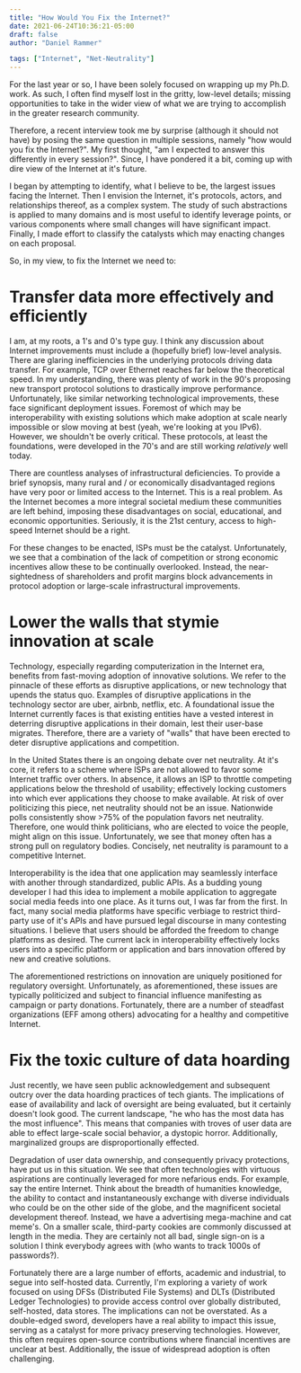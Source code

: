```yaml
---
title: "How Would You Fix the Internet?"
date: 2021-06-24T10:36:21-05:00
draft: false
author: "Daniel Rammer"

tags: ["Internet", "Net-Neutrality"]
---
```


For the last year or so, I have been solely focused on wrapping up my Ph.D. work. As such, I often find myself lost in the gritty, low-level details; missing opportunities to take in the wider view of what we are trying to accomplish in the greater research community.

Therefore, a recent interview took me by surprise (although it should not have) by posing the same question in multiple sessions, namely "how would you fix the Internet?". My first thought, "am I expected to answer this differently in every session?". Since, I have pondered it a bit, coming up with dire view of the Internet at it's future.

I began by attempting to identify, what I believe to be, the largest issues facing the Internet. Then I envision the Internet, it's protocols, actors, and relationships thereof, as a complex system. The study of such abstractions is applied to many domains and is most useful to identify leverage points, or various components where small changes will have significant impact. Finally, I made effort to classify the catalysts which may enacting changes on each proposal.

So, in my view, to fix the Internet we need to:

# Transfer data more effectively and efficiently
I am, at my roots, a 1's and 0's type guy. I think any discussion about Internet improvements must include a (hopefully brief) low-level analysis. There are glaring inefficiencies in the underlying protocols driving data transfer. For example, TCP over Ethernet reaches far below the theoretical speed. In my understanding, there was plenty of work in the 90's proposing new transport protocol solutions to drastically improve performance. Unfortunately, like similar networking technological improvements, these face significant deployment issues. Foremost of which may be interoperability with existing solutions which make adoption at scale nearly impossible or slow moving at best (yeah, we're looking at you IPv6). However, we shouldn't be overly critical. These protocols, at least the foundations, were developed in the 70's and are still working _relatively_ well today.

There are countless analyses of infrastructural deficiencies. To provide a brief synopsis, many rural and / or economically disadvantaged regions have very poor or limited access to the Internet. This is a real problem. As the Internet becomes a more integral societal medium these communities are left behind, imposing these disadvantages on social, educational, and economic opportunities. Seriously, it is the 21st century, access to high-speed Internet should be a right.
        
For these changes to be enacted, ISPs must be the catalyst. Unfortunately, we see that a combination of the lack of competition or strong economic incentives allow these to be continually overlooked. Instead, the near-sightedness of shareholders and profit margins block advancements in protocol adoption or large-scale infrastructural improvements.

# Lower the walls that stymie innovation at scale
Technology, especially regarding computerization in the Internet era, benefits from fast-moving adoption of innovative solutions. We refer to the pinnacle of these efforts as disruptive applications, or new technology that upends the status quo. Examples of disruptive applications in the technology sector are uber, airbnb, netflix, etc. A foundational issue the Internet currently faces is that existing entities have a vested interest in deterring disruptive applications in their domain, lest their user-base migrates. Therefore, there are a variety of "walls" that have been erected to deter disruptive applications and competition.

In the United States there is an ongoing debate over net neutrality. At it's core, it refers to a scheme where ISPs are not allowed to favor some Internet traffic over others. In absence, it allows an ISP to throttle competing applications below the threshold of usability; effectively locking customers into which ever applications they choose to make available. At risk of over politicizing this piece, net neutrality should not be an issue. Nationwide polls consistently show >75% of the population favors net neutrality. Therefore, one would think politicians, who are elected to voice the people, might align on this issue. Unfortunately, we see that money often has a strong pull on regulatory bodies. Concisely, net neutrality is paramount to a competitive Internet.
    
Interoperability is the idea that one application may seamlessly interface with another through standardized, public APIs. As a budding young developer I had this idea to implement a mobile application to aggregate social media feeds into one place. As it turns out, I was far from the first. In fact, many social media platforms have specific verbiage to restrict third-party use of it's APIs and have pursued legal discourse in many contesting situations. I believe that users should be afforded the freedom to change platforms as desired. The current lack in interoperability effectively locks users into a specific platform or application and bars innovation offered by new and creative solutions.

The aforementioned restrictions on innovation are uniquely positioned for regulatory oversight. Unfortunately, as aforementioned, these issues are typically politicized and subject to financial influence manifesting as campaign or party donations. Fortunately, there are a number of steadfast organizations (EFF among others) advocating for a healthy and competitive Internet.

# Fix the toxic culture of data hoarding
Just recently, we have seen public acknowledgement and subsequent outcry over the data hoarding practices of tech giants. The implications of ease of availability and lack of oversight are being evaluated, but it certainly doesn't look good. The current landscape, "he who has the most data has the most influence". This means that companies with troves of user data are able to effect large-scale social behavior, a dystopic horror. Additionally, marginalized groups are disproportionally effected.

Degradation of user data ownership, and consequently privacy protections, have put us in this situation. We see that often technologies with virtuous aspirations are continually leveraged for more nefarious ends. For example, say the entire Internet. Think about the breadth of humanities knowledge, the ability to contact and instantaneously exchange with diverse individuals who could be on the other side of the globe, and the magnificent societal development thereof. Instead, we have a advertising mega-machine and cat meme's. On a smaller scale, third-party cookies are commonly discussed at length in the media. They are certainly not all bad, single sign-on is a solution I think everybody agrees with (who wants to track 1000s of passwords?).

Fortunately there are a large number of efforts, academic and industrial, to segue into self-hosted data. Currently, I'm exploring a variety of work focused on using DFSs (Distributed File Systems) and DLTs (Distributed Ledger Technologies) to provide access control over globally distributed, self-hosted, data stores. The implications can not be overstated. As a double-edged sword, developers have a real ability to impact this issue, serving as a catalyst for more privacy preserving technologies. However, this often requires open-source contributions where financial incentives are unclear at best. Additionally, the issue of widespread adoption is often challenging.
